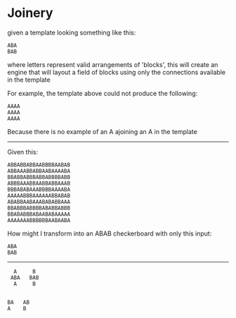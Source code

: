 # Joinery

given a template looking something like this:

```
ABA
BAB
```

where letters represent valid arrangements of 'blocks',
this will create an engine that will layout a field of blocks
using only the connections available in the template

For example, the template above could not produce the following:

```
AAAA
AAAA
AAAA
```

Because there is no example of an A ajoining an A in the template

---

Given this:

```
ABBABBABBAABBBBAABAB
ABBAAABBABBAABAAAABA
BBABBABBBABBABBBBABB
ABBBAAABBAABBABBAAAB
BBBABABAAABBBBAAAABA
AAAAABBBAAAAAABBABAB
ABABBAABAAABABABBAAA
BBABBBABBBBABABBABBB
BBABABBBABAABABAAAAA
AAAAAAABBBBBBAABAABA
```

How might I transform into an ABAB checkerboard with only this input:

```
ABA
BAB
```

---

```
  A     B
 ABA   BAB
  A     B
  
  
BA   AB
A    B
```



